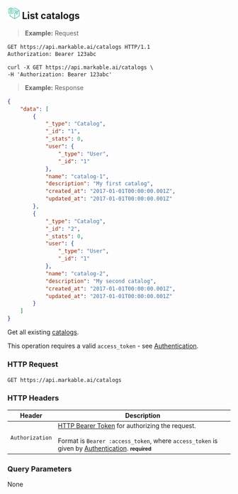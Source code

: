 
## <img src="images/list-catalog_icon.png" alt="list-catalog-objects_icon" width="28px" height="auto"> List catalogs

> **Example:** Request

```http
GET https://api.markable.ai/catalogs HTTP/1.1
Authorization: Bearer 123abc
```

```shell
curl -X GET https://api.markable.ai/catalogs \
-H 'Authorization: Bearer 123abc'
```

> **Example:** Response

```json
{
	"data": [
        {
            "_type": "Catalog",
            "_id": "1",
            "_stats": 0,
            "user": {
                "_type": "User",
                "_id": "1"
            },
            "name": "catalog-1",
            "description": "My first catalog",
            "created_at": "2017-01-01T00:00:00.001Z",
            "updated_at": "2017-01-01T00:00:00.001Z"
        },
        {
            "_type": "Catalog",
            "_id": "2",
            "_stats": 0,
            "user": {
                "_type": "User",
                "_id": "1"
            },
            "name": "catalog-2",
            "description": "My second catalog",
            "created_at": "2017-01-01T00:00:00.001Z",
            "updated_at": "2017-01-01T00:00:00.001Z"
        }
    ]
}
```


Get all existing [catalogs](#the-catalog-object).

<aside class="notice">
    This operation requires a valid <code>access_token</code> - see <a href="#authentication">Authentication</a>.
</aside>


### HTTP Request

`GET https://api.markable.ai/catalogs`


### HTTP Headers

Header              | Description
----------          | ----------
`Authorization`     | [HTTP Bearer Token](https://tools.ietf.org/html/rfc6750) for authorizing the request. <br><br>Format is `Bearer :access_token`, where `access_token` is given by [Authentication](#authentication). **<small>required</small>**


### Query Parameters

None
